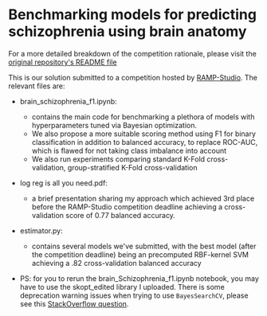 # Benchmarking models for predicting schizophrenia using brain anatomy

For a more detailed breakdown of the competition rationale, please visit the [original repository's README file](https://github.com/ramp-kits/brain_anatomy_schizophrenia)

This is our solution submitted to a competition hosted by [RAMP-Studio](https://ramp.studio/problems/brain_anatomy_schizophrenia). The relevant files are:

- brain_schizophrenia_f1.ipynb:
  - contains the main code for benchmarking a plethora of models with hyperparameters tuned via Bayesian optimization.
  - We also propose a more suitable scoring method using F1 for binary classification in addition to balanced accuracy, to replace ROC-AUC, which is flawed for not taking class imbalance into account
  - We also run experiments comparing standard K-Fold cross-validation, group-stratified K-Fold cross-validation
 
- log reg is all you need.pdf:
  - a brief presentation sharing my approach which achieved 3rd place before the RAMP-Studio competition deadline achieving a cross-validation score of 0.77 balanced accuracy.
 
- estimator.py:
  - contains several models we've submitted, with the best model (after the competition deadline) being an precomputed RBF-kernel SVM achieving a .82 cross-validation balanced accuracy

- PS: for you to rerun the brain_Schizophrenia_f1.ipynb notebook, you may have to use the skopt_edited library I uploaded. There is some deprecation warning issues when trying to use `BayesSearchCV`, please see this [StackOverflow question](https://stackoverflow.com/questions/76321820/how-to-fix-the-numpy-int-attribute-error-when-using-skopt-bayessearchcv-in-sci). 
 
